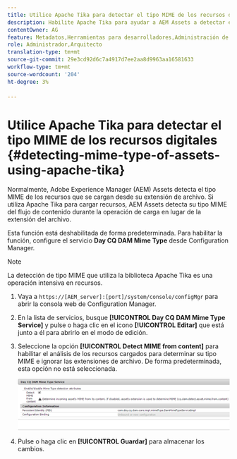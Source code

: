 ```yaml
---
title: Utilice Apache Tika para detectar el tipo MIME de los recursos digitales
description: Habilite Apache Tika para ayudar a AEM Assets a detectar el tipo MIME de los recursos del flujo de contenido durante la operación de carga en lugar de la extensión del archivo.
contentOwner: AG
feature: Metadatos,Herramientas para desarrolladores,Administración de recursos
role: Administrador,Arquitecto
translation-type: tm+mt
source-git-commit: 29e3cd92d6c7a4917d7ee2aa8d9963aa16581633
workflow-type: tm+mt
source-wordcount: '204'
ht-degree: 3%

---
```



# Utilice Apache Tika para detectar el tipo MIME de los recursos digitales {#detecting-mime-type-of-assets-using-apache-tika}

Normalmente, Adobe Experience Manager (AEM) Assets detecta el tipo MIME de los recursos que se cargan desde su extensión de archivo. Si utiliza Apache Tika para cargar recursos, AEM Assets detecta su tipo MIME del flujo de contenido durante la operación de carga en lugar de la extensión del archivo.

Esta función está deshabilitada de forma predeterminada. Para habilitar la función, configure el servicio **Day CQ DAM Mime Type** desde Configuration Manager.

>[!NOTE]
>
>La detección de tipo MIME que utiliza la biblioteca Apache Tika es una operación intensiva en recursos.

1. Vaya a `https://[AEM_server]:[port]/system/console/configMgr` para abrir la consola web de Configuration Manager.
1. En la lista de servicios, busque **[!UICONTROL Day CQ DAM Mime Type Service]** y pulse o haga clic en el icono **[!UICONTROL Editar]** que está junto a él para abrirlo en el modo de edición.

1. Seleccione la opción **[!UICONTROL Detect MIME from content]** para habilitar el análisis de los recursos cargados para determinar su tipo MIME e ignorar las extensiones de archivo. De forma predeterminada, esta opción no está seleccionada.

   ![chlimage_1-333](assets/chlimage_1-333.png)

1. Pulse o haga clic en **[!UICONTROL Guardar]** para almacenar los cambios.
